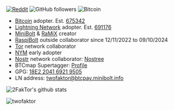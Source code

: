 [![Reddit](https://img.shields.io/badge/Reddit-%23FF4500.svg?logo=Reddit&logoColor=white)](https://reddit.com/user/twofaktor)
![GitHub followers](https://img.shields.io/github/followers/twofaktor) 
![Bitcoin](https://img.shields.io/badge/Bitcoin-000?style=for-the-badge&logo=bitcoin&logoColor=white) 

* [Bitcoin](https://github.com/bitcoin/bitcoin) adopter. Est. [675342](https://mempool.space/block/000000000000000000061afe0e46d4fdc818280dd4dd69d013b1cfc2cd551872)
* [Lightning Network](https://github.com/lightningnetwork/lnd) adopter. Est. [691176](https://mempool.space/es/block/00000000000000000005e51f9d1fbcb6a1c057425fdc08bcee56a4ba6913f058)
* [MiniBolt](https://github.com/minibolt-guide) & [RaMiX](https://github.com/minibolt-guide/ramix-node) creator
* [RaspiBolt](https://github.com/raspibolt) outside collaborator since 12/11/2022 to 09/10/2024
* [Tor](https://www.torproject.org/) network collaborator
* [NYM](https://github.com/nymtech) early adopter
* [Nostr](https://nostr.com/) network collaborator: [Nostree](https://nostree.me/twofaktor)
* BTCmap Supertagger: [Profile](https://btcmap.org/tagger/17175269)
* GPG: [18E2 2041 6921 9505](https://github.com/twofaktor.gpg)
* LN address: [twofaktor@btcpay.minibolt.info](lightning:twofaktor@btcpay.minibolt.info)

<div float="right">
  
![2FakTor's github stats](https://github-readme-stats.vercel.app/api?username=twofaktor&show_icons=true&theme=react&hide_border=true&show=reviews,discussions_started,discussions_answered,prs_merged,prs_merged_percentage)

</div>

<p>
<img align="center" src="https://github-readme-streak-stats.herokuapp.com/?user=twofaktor&theme=react" alt="twofaktor" />
</p>
